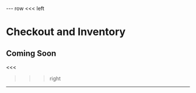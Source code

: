 --- row
<<< left
# Checkout and Inventory
## Coming Soon
<<<

>>> right
<!-- include(../api-ref-snippet.md) -->
>>>
---

<!-- include(../support.md) -->
